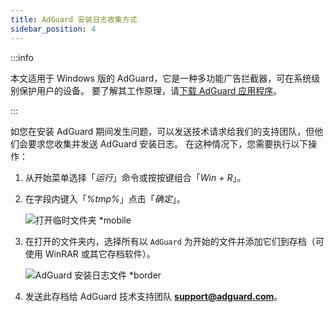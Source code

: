 ```yaml
---
title: AdGuard 安装日志收集方式
sidebar_position: 4
---
```


:::info

本文适用于 Windows 版的 AdGuard，它是一种多功能广告拦截器，可在系统级别保护用户的设备。 要了解其工作原理，请[下载 AdGuard 应用程序](https://agrd.io/download-kb-adblock)。

:::

如您在安装 AdGuard 期间发生问题，可以发送技术请求给我们的支持团队，但他们会要求您收集并发送 AdGuard 安装日志。 在这种情况下，您需要执行以下操作：

1. 从开始菜单选择「*运行*」命令或按按键组合「*Win + R*」。

1. 在字段内键入「*%tmp%*」点击「*确定*」。

    ![打开临时文件夹 *mobile](https://cdn.adtidy.org/content/kb/ad_blocker/windows/solving-problems/install-logs-1.png)

1. 在打开的文件夹内，选择所有以 `AdGuard` 为开始的文件并添加它们到存档（可使用 WinRAR 或其它存档软件）。

    ![AdGuard 安装日志文件 *border](https://cdn.adtidy.org/content/kb/ad_blocker/windows/solving-problems/install-logs-2.png)

1. 发送此存档给 AdGuard 技术支持团队 **support@adguard.com**。
